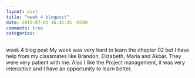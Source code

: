 ```yaml
---
layout: post
title: "week 4 blogpost"
date: 2015-07-03 16:42:15 -0500
comments: true
categories:
---
```

week 4 blog post
My week was very hard to learn the chapter 02 but I have help from my classmates like Brandon, Elizabeth, Maria and Akbar.  They were very patient with me. Also I like the Project management, it was very interactive and I have an opportunity to learn better.